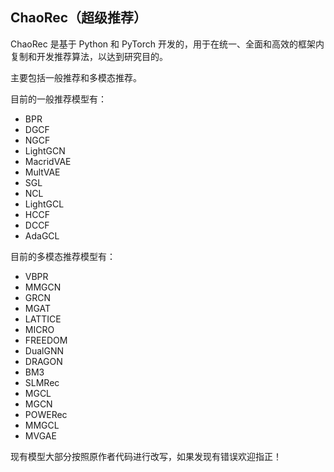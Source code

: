 ## ChaoRec（超级推荐）

ChaoRec 是基于 Python 和 PyTorch 开发的，用于在统一、全面和高效的框架内复制和开发推荐算法，以达到研究目的。

主要包括一般推荐和多模态推荐。

目前的一般推荐模型有：

- BPR
- DGCF
- NGCF
- LightGCN
- MacridVAE
- MultVAE
- SGL
- NCL
- LightGCL
- HCCF
- DCCF
- AdaGCL

目前的多模态推荐模型有：

- VBPR
- MMGCN
- GRCN
- MGAT
- LATTICE
- MICRO
- FREEDOM
- DualGNN
- DRAGON
- BM3
- SLMRec
- MGCL
- MGCN
- POWERec
- MMGCL
- MVGAE

现有模型大部分按照原作者代码进行改写，如果发现有错误欢迎指正！
